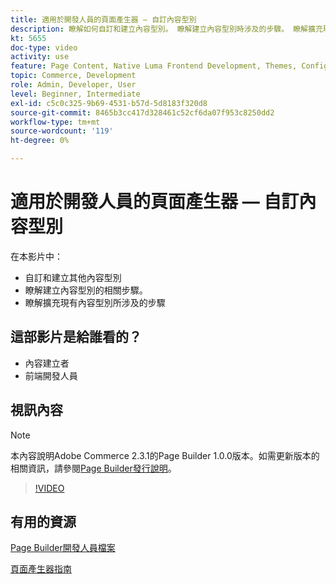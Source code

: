 ```yaml
---
title: 適用於開發人員的頁面產生器 — 自訂內容型別
description: 瞭解如何自訂和建立內容型別。 瞭解建立內容型別時涉及的步​驟。 瞭解擴充現有內容型別所涉及的步驟。
kt: 5655
doc-type: video
activity: use
feature: Page Content, Native Luma Frontend Development, Themes, Configuration
topic: Commerce, Development
role: Admin, Developer, User
level: Beginner, Intermediate
exl-id: c5c0c325-9b69-4531-b57d-5d8183f320d8
source-git-commit: 8465b3cc417d328461c52cf6da07f953c8250dd2
workflow-type: tm+mt
source-wordcount: '119'
ht-degree: 0%

---
```


# 適用於開發人員的頁面產生器 — 自訂內容型別

在本影片中：

- 自訂和建立其他內容型別
- 瞭解建立內容型別&#x200B;的相關步驟。
- 瞭解擴充現有內容型別所涉及的步驟

## 這部影片是給誰看的？

- 內容建立者
- 前端開發人員

## 視訊內容

>[!NOTE]
>
>本內容說明Adobe Commerce 2.3.1的Page Builder 1.0.0版本。如需更新版本的相關資訊，請參閱[Page Builder發行說明](https://experienceleague.adobe.com/docs/commerce-admin/page-builder/release-notes.html?lang=zh-Hant)。

>[!VIDEO](https://video.tv.adobe.com/v/35714?quality=12&learn=on)

## 有用的資源

[Page Builder開發人員檔案](https://developer.adobe.com/commerce/frontend-core/page-builder/)

[頁面產生器指南](https://experienceleague.adobe.com/docs/commerce-admin/page-builder/introduction.html?lang=zh-Hant)
